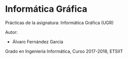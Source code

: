 # Informática Gráfica
Prácticas de la asignatura: Informática Gráfica (UGR)

Autor:
* Álvaro Fernández García

Grado en Ingeniería Informática, Curso 2017-2018, ETSIIT
